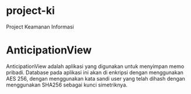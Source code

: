 # project-ki
Project Keamanan Informasi

# AnticipationView
AnticipationView adalah aplikasi yang digunakan untuk menyimpan memo pribadi. Database pada aplikasi ini akan di enkripsi dengan menggunakan AES 256, dengan menggunakan kata sandi user yang telah dihash dengan menggunakan SHA256 sebagai kunci simetriknya. 

